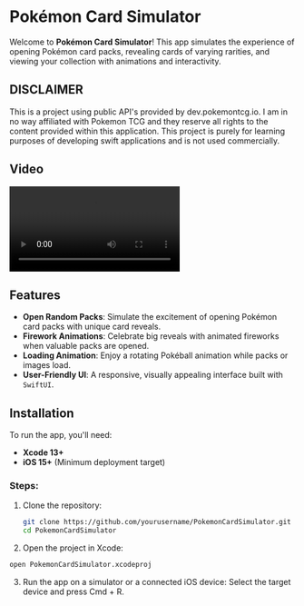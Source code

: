 # Pokémon Card Simulator

Welcome to **Pokémon Card Simulator**! This app simulates the experience of opening Pokémon card packs, revealing cards of varying rarities, and viewing your collection with animations and interactivity.

## DISCLAIMER
This is a project using public API's provided by dev.pokemontcg.io. I am in no way affiliated with Pokemon TCG and they reserve all rights to the content provided within this application.
This project is purely for learning purposes of developing swift applications and is not used commercially.

## Video

![Full Application](videos/Full-Application.mp4)

## Features

- **Open Random Packs**: Simulate the excitement of opening Pokémon card packs with unique card reveals.
- **Firework Animations**: Celebrate big reveals with animated fireworks when valuable packs are opened.
- **Loading Animation**: Enjoy a rotating Pokéball animation while packs or images load.
- **User-Friendly UI**: A responsive, visually appealing interface built with `SwiftUI`.

## Installation

To run the app, you'll need:
- **Xcode 13+**
- **iOS 15+** (Minimum deployment target)

### Steps:

1. Clone the repository:
   ```bash
   git clone https://github.com/yourusername/PokemonCardSimulator.git
   cd PokemonCardSimulator
   ```
   
2. Open the project in Xcode:

  ```bash
  open PokemonCardSimulator.xcodeproj
  ```

3. Run the app on a simulator or a connected iOS device:
Select the target device and press Cmd + R.
